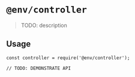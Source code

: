 # `@env/controller`

> TODO: description

## Usage

```
const controller = require('@env/controller');

// TODO: DEMONSTRATE API
```
